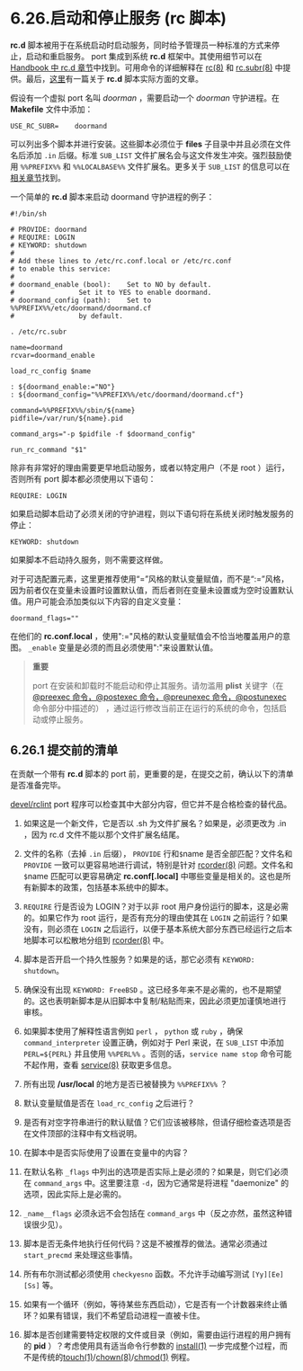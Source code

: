 # 6.26.启动和停止服务 (rc 脚本)

**rc.d** 脚本被用于在系统启动时启动服务，同时给予管理员一种标准的方式来停止，启动和重启服务。 port 集成到系统 **rc.d** 框架中。其使用细节可以在 [Handbook 中 rc.d 章节](https://docs.freebsd.org/en/books/handbook/#configtuning-rcd)中找到。可用命令的详细解释在 [rc(8)](https://man.freebsd.org/cgi/man.cgi?query=rc&sektion=8&format=html) 和 [rc.subr(8)](https://man.freebsd.org/cgi/man.cgi?query=rc.subr&sektion=8&format=html) 中提供。最后，[这里](https://docs.freebsd.org/en/articles/rc-scripting/)有一篇关于 **rc.d** 脚本实际方面的文章。

假设有一个虚拟 port 名叫 *doorman* ，需要启动一个 *doorman* 守护进程。在 **Makefile** 文件中添加：

`USE_RC_SUBR=    doormand`

可以列出多个脚本并进行安装。这些脚本必须位于 **files** 子目录中并且必须在文件名后添加 `.in` 后缀。标准 `SUB_LIST` 文件扩展名会与这文件发生冲突。强烈鼓励使用 `%%PREFIX%%` 和 `%%LOCALBASE%%` 文件扩展名。更多关于 `SUB_LIST` 的信息可以在[相关章节](https://docs.freebsd.org/en/books/porters-handbook/book/#using-sub-files)找到。

一个简单的 **rc.d** 脚本来启动 doormand 守护进程的例子：

```shell
#!/bin/sh

# PROVIDE: doormand
# REQUIRE: LOGIN
# KEYWORD: shutdown
#
# Add these lines to /etc/rc.conf.local or /etc/rc.conf
# to enable this service:
#
# doormand_enable (bool):    Set to NO by default.
#                Set it to YES to enable doormand.
# doormand_config (path):    Set to %%PREFIX%%/etc/doormand/doormand.cf
#                by default.

. /etc/rc.subr

name=doormand
rcvar=doormand_enable

load_rc_config $name

: ${doormand_enable:="NO"}
: ${doormand_config="%%PREFIX%%/etc/doormand/doormand.cf"}

command=%%PREFIX%%/sbin/${name}
pidfile=/var/run/${name}.pid

command_args="-p $pidfile -f $doormand_config"

run_rc_command "$1"
```

除非有非常好的理由需要更早地启动服务，或者以特定用户（不是 root ）运行，否则所有 port 脚本都必须使用以下语句：

`REQUIRE: LOGIN`

如果启动脚本启动了必须关闭的守护进程，则以下语句将在系统关闭时触发服务的停止：

`KEYWORD: shutdown`

如果脚本不启动持久服务，则不需要这样做。

对于可选配置元素，这里更推荐使用“=”风格的默认变量赋值，而不是“:=”风格，因为前者仅在变量未设置时设置默认值，而后者则在变量未设置或为空时设置默认值。用户可能会添加类似以下内容的自定义变量：

`doormand_flags=""`

在他们的 **rc.conf.local** ，使用":="风格的默认变量赋值会不恰当地覆盖用户的意图。 `_enable` 变量是必须的而且必须使用":"来设置默认值。

> **重要**
> 
> port 在安装和卸载时不能启动和停止其服务。请勿滥用 **plist** 关键字（在[@preexec 命令，@postexec 命令，@preunexec 命令，@postunexec](https://docs.freebsd.org/en/books/porters-handbook/book/#plist-keywords-base-exec) 命令部分中描述的） ，通过运行修改当前正在运行的系统的命令，包括启动或停止服务。

## 6.26.1 提交前的清单

在贡献一个带有 **rc.d** 脚本的 port 前，更重要的是，在提交之前，确认以下的清单是否准备完毕。

[devel/rclint](https://cgit.freebsd.org/ports/tree/devel/rclint/) port 程序可以检查其中大部分内容，但它并不是合格检查的替代品。

1. 如果这是一个新文件，它是否以 .sh 为文件扩展名？如果是，必须更改为 .in ，因为 rc.d 文件不能以那个文件扩展名结尾。

2. 文件的名称（去掉 `.in` 后缀）， `PROVIDE` 行和`$`name 是否全部匹配？文件名和 `PROVIDE` 一致可以更容易地进行调试，特别是针对 [rcorder(8)](https://man.freebsd.org/cgi/man.cgi?query=rcorder&sektion=8&format=html) 问题。文件名和`$`name  匹配可以更容易确定 **rc.conf[.local]** 中哪些变量是相关的。这也是所有新脚本的政策，包括基本系统中的脚本。

3. `REQUIRE` 行是否设为 LOGIN？对于以非 root 用户身份运行的脚本，这是必需的。如果它作为 root 运行，是否有充分的理由使其在 `LOGIN` 之前运行？如果没有，则必须在 `LOGIN` 之后运行，以便于基本系统大部分东西已经运行之后本地脚本可以松散地分组到 [rcorder(8)](https://man.freebsd.org/cgi/man.cgi?query=rcorder&sektion=8&format=html) 中。

4. 脚本是否开启一个持久性服务？如果是的话，那它必须有 `KEYWORD: shutdown`。

5. 确保没有出现 `KEYWORD: FreeBSD` 。这已经多年来不是必需的，也不是期望的。这也表明新脚本是从旧脚本中复制/粘贴而来，因此必须更加谨慎地进行审核。

6. 如果脚本使用了解释性语言例如 `perl` ， `python` 或 `ruby` ，确保 `command_interpreter` 设置正确，例如对于 Perl 来说，在 `SUB_LIST` 中添加 `PERL=${PERL}` 并且使用 `%%PERL%%` 。否则的话，`service name stop` 命令可能不起作用，查看 [service(8)](https://man.freebsd.org/cgi/man.cgi?query=service&sektion=8&format=html) 获取更多信息。

7. 所有出现 **/usr/local** 的地方是否已被替换为 `%%PREFIX%%` ？

8. 默认变量赋值是否在 `load_rc_config` 之后进行？

9. 是否有对空字符串进行的默认赋值？它们应该被移除，但请仔细检查选项是否在文件顶部的注释中有文档说明。

10. 在脚本中是否实际使用了设置在变量中的内容？

11. 在默认名称 `_flags` 中列出的选项是否实际上是必须的？如果是，则它们必须在 `command_args` 中。这里要注意 `-d`，因为它通常是将进程 "daemonize" 的选项，因此实际上是必需的。

12. `_name__flags` 必须永远不会包括在 `command_args` 中（反之亦然，虽然这种错误很少见）。

13. 脚本是否无条件地执行任何代码？这是不被推荐的做法。通常必须通过 `start_precmd` 来处理这些事情。

14. 所有布尔测试都必须使用 `checkyesno` 函数。不允许手动编写测试 `[Yy][Ee][Ss]` 等。

15. 如果有一个循环（例如，等待某些东西启动），它是否有一个计数器来终止循环？如果有错误，我们不希望启动进程一直被卡住。

16. 脚本是否创建需要特定权限的文件或目录（例如，需要由运行进程的用户拥有的 **pid** ）？考虑使用具有适当命令行参数的 [install(1)](https://man.freebsd.org/cgi/man.cgi?query=install&sektion=1&format=html) 一步完成整个过程，而不是传统的[touch(1)](https://man.freebsd.org/cgi/man.cgi?query=touch&sektion=1&format=html)/[chown(8)](https://man.freebsd.org/cgi/man.cgi?query=chown&sektion=8&format=html)/[chmod(1)](https://man.freebsd.org/cgi/man.cgi?query=chmod&sektion=1&format=html) 例程。

